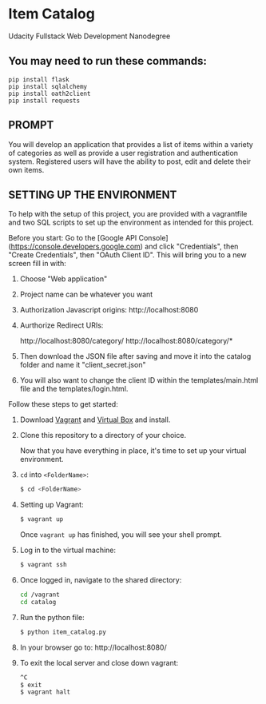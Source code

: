 # Item Catalog

Udacity Fullstack Web Development Nanodegree

## You may need to run these commands:

	pip install flask
	pip install sqlalchemy
	pip install oath2client
	pip install requests

## PROMPT
You will develop an application that provides a list of items within a variety of categories as well as provide a user registration and authentication system. Registered users will have the ability to post, edit and delete their own items.

## SETTING UP THE ENVIRONMENT
To help with the setup of this project, you are provided with a vagrantfile
and two SQL scripts to set up the environment as intended for this project.  

Before you start:
Go to the [Google API Console] (https://console.developers.google.com) and click "Credentials", then "Create Credentials", then "OAuth Client ID". This will bring you to a new screen fill in with:

1. Choose "Web application"
2. Project name can be whatever you want
3. Authorization Javascript origins: http://localhost:8080
4. Aurthorize Redirect URIs: 

	http://localhost:8080/category/
	http://localhost:8080/category/*
	
5. Then download the JSON file after saving and move it into the catalog folder and name it "client_secret.json"
6. You will also want to change the client ID within the templates/main.html file and the templates/login.html.

Follow these steps to get started:

1. Download [Vagrant](https://www.vagrantup.com/) and [Virtual Box](https://www.virtualbox.org/) and install.
2. Clone this repository to a directory of your choice.

   Now that you have everything in place, it's time to set up your virtual environment.
   
3. `cd` into `<FolderName>`:
   ```sh
   $ cd <FolderName>
   ```

4. Setting up Vagrant:
   ```sh
   $ vagrant up
   ```
   Once `vagrant up` has finished, you will see your shell prompt.

5. Log in to the virtual machine:
   ```sh
   $ vagrant ssh
   ```
   
6. Once logged in, navigate to the shared directory:
   ```sh
   cd /vagrant
   cd catalog
   ```
7. Run the python file:
   ```sh
   $ python item_catalog.py
   ```
8. In your browser go to: http://localhost:8080/
9. To exit the local server and close down vagrant:
   ```sh
   ^C
   $ exit
   $ vagrant halt
   ```
